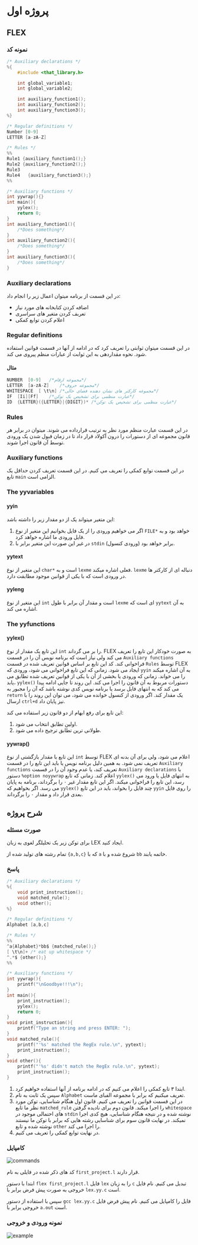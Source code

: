 # پروژه اول

## FLEX

### نمونه کد

```c
/* Auxiliary declarations */
%{
    #include <that_library.h>

    int global_variable1;
    int global_variable2;

    int auxiliary_function1();
    int auxiliary_function2();    
    int auxiliary_function3();
%}

/* Regular definitions */
Number [0-9]
LETTER [a-zA-Z]

/* Rules */
%%
Rule1 {auxiliary_function1();}
Rule2 {auxiliary_function2();}
Rule3
Rule4   {auxiliary_function3();}
%%

/* Auxiliary functions */
int yywrap(){}
int main(){
    yylex();
    return 0;
}
int auxiliary_function1(){
    /*Does something*/
}
int auxiliary_function2(){
    /*Does something*/
}
int auxiliary_function3(){
    /*Does something*/
}

```

### Auxiliary declarations

در این قسمت از برنامه میتوان اعمال زیر را انجام داد:

- اضافه کردن کتابخانه های مورد نیاز
- تعربف کردن متغیر های سراسری
- اعلام کردن توابع کمکی

### Regular definitions

در این قسمت میتوان ثوابتی را تعریف کرد که در ادامه از آنها در قسمت قوانین استفاده شود. نحوه مقداردهی به این ثوابت از عبارات منظم پیروی می کند.

#### مثال

```c
NUMBER  [0-9]   /*مجموعه ارقام*/
LETTER  [a-zA-Z]    /*مجموعه حروف*/ 
WHITESPACE  [ \t\n] /*مجموعه کارکتر های نشان دهنده فضای خالی*/
IF  [Ii][Ff]    /*عبارت منظمی برای تشخیص یک توکن*/
ID  {LETTER}({LETTER}|{DIGIT})* /*عبارت منظمی برای تشخیص یک توکن*/

```

### Rules

در این قسمت عبارت منظم مورد نظر به ترتیب قرارداده می شوند. میتوان در برابر هر قانون مجموعه ای از دستورات را درون آکولاد قرار داد تا در زمان قبول شدن یک ورودی توسط آن قانون اجرا شوند.

### Auxiliary functions

در این قسمت توابع کمکی را تعریف می کنیم. در این قسمت تعریف کردن حداقل یک تابع `main` الزامی است.

### The yyvariables

#### yyin

این متغیر میتواند یک از دو مقدار زیر را داشته باشد:

1. اگر می خواهیم ورودی را از یک فایل بخوانیم این متغیر از نوع `FILE*` خواهد بود و به فایل ورودی ما اشاره خواهد کرد.
2. در غیر این صورت این متغیر برابر با `stdin` (ورودی کنسول) برابر خواهد بود.

#### yytext

این متغیر از نوع `char*` است و به `lexme` فعلی اشاره میکند. `lexme` دنباله ای از کارکتر ها در ورودی است که با یکی از قوانین موجود مطابقت دارد.

#### yyleng

این متغیر از نوع `int` است و مقدار آن برابر با طول `lexme` ای است که `yytext` به آن اشاره می کند.

### The yyfunctions

#### yylex()

این تابع یک مقدار از نوع `int` را بر می گرداند. FLEX به صورت خودکار این تابع را تعریف می کند ولی نیاز است که برنامه نویس آن را در قسمت `Auxiliary functions` فراخوانی کند. کد این تابع بر اساس قوانین تعریف شده در قسمت `Rules` توسط FLEX ایجاد می شود. زمانی که این تابع فراخوانی می شود، ورودی که `yyin` به آن اشاره میکند را می خواند. زمانی که ورودی یا بخشی از آن با یکی از قوانین تعریف شده تطابق می یابد، `yylex()` دستورات مربوط به آن قانون را اجرا می کند. این روند تا جایی ادامه پیدا می کند که به انتهای فایل برسد یا برنامه نویس کدی  نوشته باشد که آن را مجبور به `return` یک مقدار کند. اگر ورودی از کنسول خوانده می شود، می توان این روند را با ارسال `ctrl+d` نیز پایان داد.

این تابع برای رفع ابهام از دو قانون زیر استفاده می کند:

1. اولین تطابق انتخاب می شود.
2. طولانی ترین تطابق ترجیح داده می شود.

#### yywrap()

این تابع با مقدار بازگشتی از نوع `int` توسط FLEX اعلام می شود، ولی برای آن بدنه ای تعریف نمی شود. به همین دلیل برنامه نویس یا باید این تابع را در قسمت `Auxiliary functions` تعریف کند، یا عدم وجود آن را در قسمت `Auxiliary declarations` با دستور `%option noyywrap` اعلام کند. زمانی که تابع `yylex()` به انتهای فایل یا ورود می رسد، این تابع را فراخوانی میکند. اگر این تابع مقدار غیر ۰ را برگرداند، برنامه به پایان می رسد. اگر بخواهیم که `yylex()` چند فایل را بخواند، باید در این تابع `yyin` را روی فایل بعدی قرار داد و مقدار ۰ را برگرداند.

## شرح پروژه

### صورت مسئله

برای توکن زیر یک تحلیلگر لغوی به زبان LEX ایجاد کنید.

تمام رشته های تولید شده از `{a,b,c}` که با `a` شروع شده و با `bb` خاتمه یابند.

### پاسخ

```c
/* Auxiliary declarations */
%{
    void print_instruction();
    void matched_rule();
    void other();    
%}

/* Regular definitions */
Alphabet [a,b,c]

/* Rules */
%%
^a{Alphabet}*bb$ {matched_rule();}
[ \t\n]+ /* eat up whitespace */
^.*$ {other();}
%%

/* Auxiliary functions */
int yywrap(){
    printf("\nGoodbye!!!\n");
}
int main(){
    print_instruction();
    yylex();
    return 0;
}
void print_instruction(){
    printf("Type an string and press ENTER: ");
}
void matched_rule(){
    printf("'%s' matched the RegEx rule.\n", yytext);
    print_instruction();
}
void other(){
    printf("'%s' didn't match the RegEx rule.\n", yytext);
    print_instruction();
}
```

1. ابتدا ۳ تابع کمکی را اعلام می کنیم که در ادامه برنامه از آنها استفاده خواهیم کرد.
2. سپس یک ثابت به نام `Alphabet` تعریف میکنیم که برابر با مجموعه الفبای ماست.
3. در این قسمت قوانین را تعریف می کنیم. قانون اول هنگام شناسایی، توکن مورد نظر ما تابع `matched_rule` را اجرا میکند. قانون دوم برای نادیده گرفتن `whitespace` های احتمالی موجود در `stdin` نوشته شده و در نتیجه هنگام شناسایی، هیچ کدی اجرا نمیکند. در نهایت قانون سوم برای شناسایی رشته هایی که برابر با توکن ما نیستند نوشته شده و تابع `other` را اجرا می کند.
4. در نهایت توابع کمکی را تعریف می کنیم.

### کامپایل

![commands](./commands.png)

کد های ذکر شده در فایلی به نام `first_project.l` قرار دارند.

ابتدا با دستور `flex first_project.l` فایل `lex` را به زبان `c` تبدیل می کنیم. نام فایل خروجی به صورت پیش فرض برابر با `lex.yy.c` است.

سپس با استفاده از دستور `gcc lex.yy.c` فایل را کامپایل می کنیم. نام پیش فرض فایل خروجی برابر با `a.out` است.

### نمونه ورودی و خروجی

![example](./example.png)